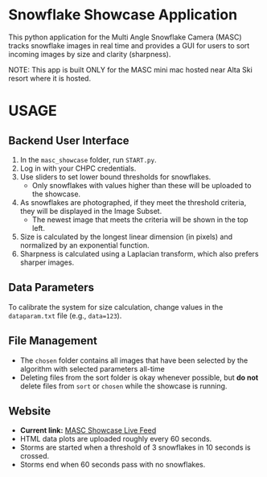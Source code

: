 # Snowflake Showcase Application

This python application for the Multi Angle Snowflake Camera (MASC) tracks snowflake images in real time and provides a GUI for users to sort incoming images by size and clarity (sharpness).

NOTE: This app is built ONLY for the MASC mini mac hosted near Alta Ski resort where it is hosted.

# USAGE

## Backend User Interface

1. In the `masc_showcase` folder, run `START.py`.
2. Log in with your CHPC credentials.
3. Use sliders to set lower bound thresholds for snowflakes.
   - Only snowflakes with values higher than these will be uploaded to the showcase.
4. As snowflakes are photographed, if they meet the threshold criteria, they will be displayed in the Image Subset.
   - The newest image that meets the criteria will be shown in the top left.
5. Size is calculated by the longest linear dimension (in pixels) and normalized by an exponential function.
6. Sharpness is calculated using a Laplacian transform, which also prefers sharper images.

## Data Parameters

To calibrate the system for size calculation, change values in the `dataparam.txt` file (e.g., `data=123`).

## File Management

- The `chosen` folder contains all images that have been selected by the algorithm with selected parameters all-time
- Deleting files from the sort folder is okay whenever possible, but **do not** delete files from `sort` or `chosen` while the showcase is running.

## Website

- **Current link:** [MASC Showcase Live Feed](https://www.inscc.utah.edu/~snowflake/LiveFeed/)
- HTML data plots are uploaded roughly every 60 seconds.
- Storms are started when a threshold of 3 snowflakes in 10 seconds is crossed.
- Storms end when 60 seconds pass with no snowflakes.


